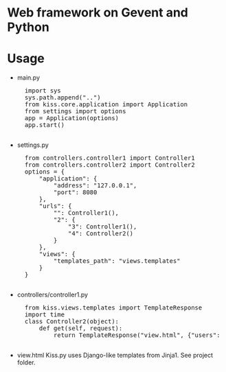 # Web framework on Gevent and Python

# Usage

* main.py
	<pre>
	import sys
	sys.path.append("..")
	from kiss.core.application import Application
	from settings import options
	app = Application(options)
	app.start()
	</pre>
* settings.py
	<pre>
	from controllers.controller1 import Controller1
	from controllers.controller2 import Controller2
	options = {
		"application": {
			"address": "127.0.0.1",
			"port": 8080
		},
		"urls": {
			"": Controller1(),
			"2": {
				"3": Controller1(),
				"4": Controller2()
			}
		},
		"views": {
			"templates_path": "views.templates"
		}
	}
	</pre>
* controllers/controller1.py
	<pre>
	from kiss.views.templates import TemplateResponse
	import time
	class Controller2(object):
		def get(self, request):
			return TemplateResponse("view.html", {"users": [{"url": "google.com", "username": "brin"}]})
	</pre>
* view.html
	Kiss.py uses Django-like templates from Jinja1. See project folder.
